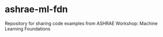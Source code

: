 # ashrae-ml-fdn
Repository for sharing code examples from ASHRAE Workshop: Machine Learning Foundations
